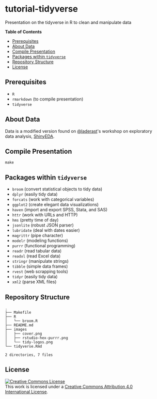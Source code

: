 # tutorial-tidyverse

Presentation on the tidyverse in R to clean and manipulate data

**Table of Contents**

- [Prerequisites](#prerequisites)
- [About Data](#about-data)
- [Compile Presentation](#compile-presentation)
- [Packages within `tidyverse`](#packages-within-tidyverse)
- [Repository Structure](#repository-structure)
- [License](#license)


## Prerequisites

- `R`
- `rmarkdown` (to compile presentation)
- `tidyverse`


## About Data

Data is a modified version found on [\@laderast][ted]'s workshop on exploratory
data analysis, [ShinyEDA][shinyeda].

[ted]: https://github.com/laderast
[shinyeda]: https://github.com/laderast/shinyEDA


## Compile Presentation

```shell
make
```


## Packages within `tidyverse`

- `broom` (convert statistical objects to tidy data)
- `dplyr` (easily tidy data)
- `forcats` (work with categorical variables)
- `ggplot2` (create elegant data visualizations)
- `haven` (import and export SPSS, Stata, and SAS)
- `httr` (work with URLs and HTTP)
- `hms` (pretty time of day)
- `jsonlite` (robust JSON parser)
- `lubridate` (deal with dates easier)
- `magrittr` (pipe character)
- `modelr` (modeling functions)
- `purrr` (functional programming)
- `readr` (read tabular data)
- `readxl` (read Excel data)
- `stringr` (manipulate strings)
- `tibble` (simple data frames)
- `rvest` (web scrapping tools)
- `tidyr` (easily tidy data)
- `xml2` (parse XML files)


## Repository Structure

```
.
├── Makefile
├── R
│   └── broom.R
├── README.md
├── images
│   ├── cover.png
│   ├── rstudio-hex-purrr.png
│   └── tidy-logos.png
└── tidyverse.Rmd

2 directories, 7 files
```


## License

<a rel="license" href="http://creativecommons.org/licenses/by/4.0/"><img alt="Creative Commons License" style="border-width:0" src="https://i.creativecommons.org/l/by/4.0/80x15.png" /></a><br />This work is licensed under a <a rel="license" href="http://creativecommons.org/licenses/by/4.0/">Creative Commons Attribution 4.0 International License</a>.
